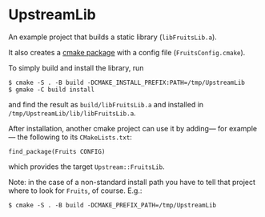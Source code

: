 # UpstreamLib

An example project that builds a static library (`libFruitsLib.a`).

It also creates a [cmake package](https://cmake.org/cmake/help/latest/manual/cmake-packages.7.html)
with a config file (`FruitsConfig.cmake`).

To simply build and install the library, run

    $ cmake -S . -B build -DCMAKE_INSTALL_PREFIX:PATH=/tmp/UpstreamLib
    $ gmake -C build install

and find the result as `build/libFruitsLib.a` and installed in `/tmp/UpstreamLib/lib/libFruitsLib.a`.

After installation, another cmake project can use it by
adding&mdash; for example&mdash; the following to its `CMakeLists.txt`:

    find_package(Fruits CONFIG)

which provides the target `Upstream::FruitsLib`.

Note: in the case of a non-standard install path you have to tell that
project where to look for `Fruits`, of course. E.g.:

    $ cmake -S . -B build -DCMAKE_PREFIX_PATH=/tmp/UpstreamLib
